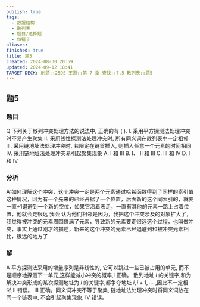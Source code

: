 ```yaml
---
publish: true
tags:
  - 数据结构
  - 散列表
  - 题目/选择题
  - 做错了
aliases: 
finished: true
title: 题5
created: 2024-08-30 20:59
updated: 2024-09-12 18:41
TARGET DECK: 刷题::25DS-王道::第 7 章 查找::7.5 散列表::题5
---
```

## 题5
### 题目
Q:下列关于散列冲突处理方法的说法中, 正确的有 ( ).
I. 采用平方探测法处理冲突时不易产生聚集
II. 采用线性探测法处理冲突时, 所有同义词在散列表中一定相邻
III. 采用链地址法处理冲突时, 若限定在链首插入, 则插入任意一个元素的时间相同
IV. 采用链地址法处理冲突易引起聚集现象
A. I 和 III 
B. I、 II 和 III 
C. III 和 IV 
D. I 和 IV
### 分析
A:如何理解这个冲突，这个冲突一定是两个元素通过哈希函数得到了同样的索引值这种情况，因为有一个先来的已经占据了一个位置，后面新的这个同索引的，就要一直+1退避到一个新的空位，如果它沿着表走，一直有其他的元素一路上占着位置，他就会走很远
我会 认为他们相邻是因为，我把这个冲突涉及的对象扩大了，我觉得被冲突的元素周围挤满了元素，导致新的元素要走很远这个过程，也叫做冲突，事实上通过刚才的描述，新来的这个冲突的元素已经退避到和被冲突元素相比，很远的地方了
### 解
A
平方探测法采用的增量序列是非线性的, 它可以跳过一些已被占用的单元, 而不是顺序地探测下一单元,这样能减小冲突的概率,I 正确。
散列地址 $i$ 的关键字,和为解决冲突形成的某次探测地址为 $i$ 的关键字,都争夺地址 $i,i + 1,\cdots$ ,因此不一定相邻,II 错误。
III 正确。同义词冲突不等于聚集, 链地址法处理冲突时将同义词放在同一个链表中, 不会引起聚集现象, IV 错误。


 